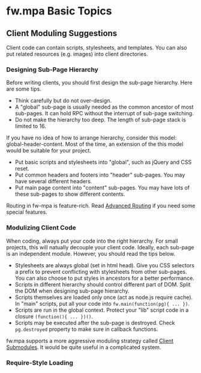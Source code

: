 # fw.mpa Basic Topics #

## Client Moduling Suggestions ##

Client code can contain scripts, stylesheets, and templates. You can also put related resources (e.g. images) into client directories.

### Designing Sub-Page Hierarchy ###

Before writing clients, you should first design the sub-page hierarchy. Here are some tips.

* Think carefully but do not over-design.
* A "global" sub-page is usually needed as the common ancestor of most sub-pages. It can hold RPC without the interrupt of sub-page switching.
* Do not make the hierarchy too deep. The length of sub-page stack is limited to 16.

If you have no idea of how to arrange hierarchy, consider this model: global-header-content.
Most of the time, an extension of the this model would be suitable for your project.

* Put basic scripts and stylesheets into "global", such as jQuery and CSS reset.
* Put common headers and footers into "header" sub-pages. You may have several different headers.
* Put main page content into "content" sub-pages. You may have lots of these sub-pages to show different contents.

Routing in fw-mpa is feature-rich. Read [Advanced Routing](../advanced_topics/advanced_routing.md) if you need some special features.

### Modulizing Client Code ###

When coding, always put your code into the right hierarchy.
For small projects, this will natually decouple your client code.
Ideally, each sub-page is an independent module.
However, you should read the tips below.

* Stylesheets are always global (set in html head). Give you CSS selectors a prefix to prevent conflicting with stylesheets from other sub-pages. You can also choose to put styles in ancestors for a better performance.
* Scripts in different hierarchy should control different part of DOM. Split the DOM when designing sub-page hierarchy.
* Scripts themselves are loaded only once (act as node.js require cache). In "main" scripts, put all your code into `fw.main(function(pg){ ... })`.
* Scripts are run in the global context. Protect your "lib" script code in a closure `(function(){ ... })()`.
* Scripts may be executed after the sub-page is destroyed. Check `pg.destroyed` property to make sure in callback functions.

fw.mpa supports a more aggressive moduling strategy called [Client Submodules](../advanced_topics/client_submodules.md).
It would be quite useful in a complicated system.

### Require-Style Loading ###


